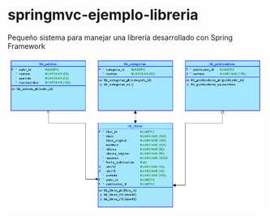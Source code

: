 # springmvc-ejemplo-libreria

Pequeño sistema para manejar una librería desarrollado con Spring Framework

![Logical Model](model.logical.png)
